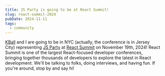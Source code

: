 ```yaml
---
title: JS Party is going to be at React Summit!
slug: react-summit-2024
pubDate: 2024-11-11
tags:
  - community
---
```


[KBall](https://zendev.com) and I are going to be in NYC (actually, the conference is in Jersey City) representing [JS Party](https://jsparty.fm) at [React Summit](https://reactsummit.us) on November 19th, 2024! React Summit is one of the largest React-focused developer conferences, bringing together thousands of developers to explore the latest in React development. We'll be talking to folks, doing interviews, and having fun. If you're around, stop by and say hi!
